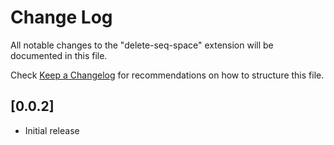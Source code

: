 # Change Log

All notable changes to the "delete-seq-space" extension will be documented in this file.

Check [Keep a Changelog](http://keepachangelog.com/) for recommendations on how to structure this file.

## [0.0.2]

- Initial release
